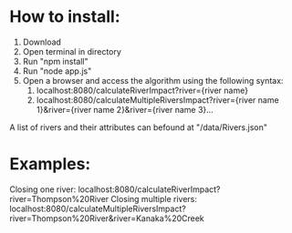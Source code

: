 # How to install:
1. Download
1. Open terminal in directory
1. Run "npm install"
1. Run "node app.js"
1. Open a browser and access the algorithm using the following syntax:
    1. localhost:8080/calculateRiverImpact?river={river name}
    1. localhost:8080/calculateMultipleRiversImpact?river={river name 1}&river={river name 2}&river={river name 3}...

A list of rivers and their attributes can befound at "/data/Rivers.json"

# Examples:
Closing one river:
localhost:8080/calculateRiverImpact?river=Thompson%20River
Closing multiple rivers:
localhost:8080/calculateMultipleRiversImpact?river=Thompson%20River&river=Kanaka%20Creek